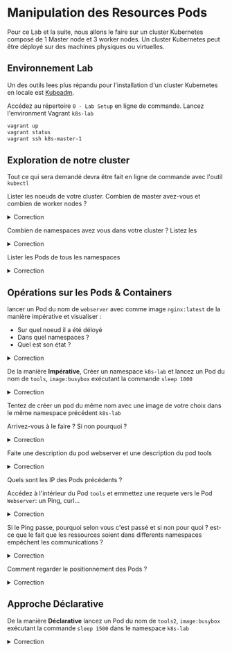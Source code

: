 # Manipulation des Resources Pods

Pour ce Lab et la suite, nous allons le faire sur un cluster Kubernetes composé de 1 Master node et 3 worker nodes.
Un cluster Kubernetes peut être déployé sur des machines physiques ou virtuelles. 

## Environnement Lab

Un des outils lees plus répandu pour l'installation d'un cluster Kubernetes en locale est [Kubeadm](https://kubernetes.io/docs/setup/production-environment/tools/kubeadm/create-cluster-kubeadm/).

Accédez au répertoire `0 - Lab Setup` en ligne de commande.
Lancez l'environment Vagrant `k8s-lab`

```bash
vagrant up
vagrant status
vagrant ssh k8s-master-1
```

## Exploration de notre cluster

Tout ce qui sera demandé devra être fait en ligne de commande avec l'outil `kubectl`

Lister les noeuds de votre cluster. Combien de master avez-vous et combien de worker nodes ?

<details><summary>Correction</summary>

```bash
  kubectl get nodes
```

</details>

Combien de namespaces avez vous dans votre cluster ? Listez les

<details><summary>Correction</summary>

  ```bash
  kubectl get namespaces 
  ```

</details>

Lister les Pods de tous les namespaces

<details><summary>Correction</summary>

```bash
kubectl get pods -A 
```

</details>

## Opérations sur les Pods & Containers


lancer un Pod du nom de `webserver` avec comme image `nginx:latest` de la manière impérative et visualiser :
* Sur quel noeud il a été déloyé  
* Dans quel namespaces ?
* Quel est son état ?

<details><summary>Correction</summary>

```bash
kubectl run webserver --image nginx

kubectl get pods -o wide

# cette commande affiche le nom des namespaces également
kubectl get pods -o wide -A

# describe
kubectl describe pod webserver
```

Il a été déployé dans le namespaces par défaut.

</details>

De la manière **Impérative**, Créer un namespace `k8s-lab` et lancez un Pod du nom de `tools`, `image:busybox` exécutant la commande `sleep 1000`

<details><summary>Correction</summary>

```bash
kubectl create ns k8s-lab
kubectl run tools --image busybox -n k8s-lab -- sleep 1000
```

</details>

Tentez de créer un pod du même nom avec une image de votre choix dans le même namespace précédent `k8s-lab`

Arrivez-vous à le faire ? Si non pourquoi ?

<details><summary>Correction</summary>

Dans un namespace, le nom d'une ressource doit être unique, un peu comme dans un espace de nom DNS

</details>

Faite une description du pod webserver et une description du pod tools

<details><summary>Correction</summary>

```bash
kubectl describe pods webserver
kubectl describe pods tools -n k8s-lab
```

</details>

Quels sont les IP des Pods précédents ?

Accédez à l'intérieur du Pod `tools` et emmettez une requete vers le Pod `Webserver`: un Ping, curl...

<details><summary>Correction</summary>

```bash
kubectl exec -it -n k8s-lab tool -- sh
/ # ping 192.168.118.29
PING 192.168.118.29 (192.168.118.29): 56 data bytes
64 bytes from 192.168.118.29: seq=0 ttl=63 time=0.268 ms
64 bytes from 192.168.118.29: seq=1 ttl=63 time=0.063 ms
```

</details>

Si le Ping passe, pourquoi selon vous c'est passé et si non pour quoi ? est-ce que le fait que les ressources soient dans differents namespaces empêchent les communications ?

<details><summary>Correction</summary>

Non, les namespaces ne limitent pas les communications réseaux.

</details>

Comment regarder le positionnement des Pods ?

<details><summary>Correction</summary>

Soit en faisant le Describe comme précédament ==>  il y'a une section `Node:             k8s-worker-1/192.168.56.12`
Soit en affichant les pods avec l'option `-o wide`

```bash
kubectl get pods -o wide
```

</details>

## Approche Déclarative

De la manière **Déclarative** lancez un Pod du nom de `tools2`, `image:busybox` exécutant la commande `sleep 1500` dans le namespace `k8s-lab`

<details><summary>Correction</summary>

Il faut ecrire le dichier YAML suivant :

```yaml
apiVersion: v1
kind: Pod
metadata:
  labels:
    run: tools2
  name: tools2
  namespace: k8s-lab
spec:
  containers:
  - args:
    - sleep
    - "1500"
    image: busybox
    name: tools2
    resources: {}
```

Une astuce pour avoir ce fichier YAML est d'exécuter la commande impérative correspondante avec l'option `--dry-run=client -o yaml`

```bash
kubectl run tools --image busybox -n k8s-lab --dry-run=client -o yaml -- sleep 1500 > pod-tools2.yml
```

```bash
kubectl apply -f pod-tools2.yml 
```

```bash
kubectl get pods -n k8s-lab
                                                                                                                                                                                                                ─╯
NAME     READY   STATUS             RESTARTS      AGE
tools    0/1     CrashLoopBackOff   4 (86s ago)   3m2s
tools2   1/1     Running            0             18s
```

</details>